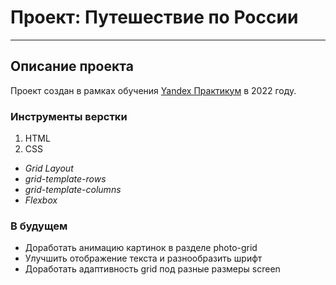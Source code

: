 # Проект: Путешествие по России
------
## Описание проекта
Проект создан в рамках обучения [Yandex Практикум](https://practicum.yandex.ru/) в 2022 году.

### Инструменты верстки
1. HTML
2. CSS
* *Grid Layout*
* *grid-template-rows*
* *grid-template-columns*
* *Flexbox*

### В будущем
* Доработать анимацию картинок в разделе photo-grid
* Улучшить отображение текста и разнообразить шрифт
* Доработать адаптивность grid под разные размеры screen




